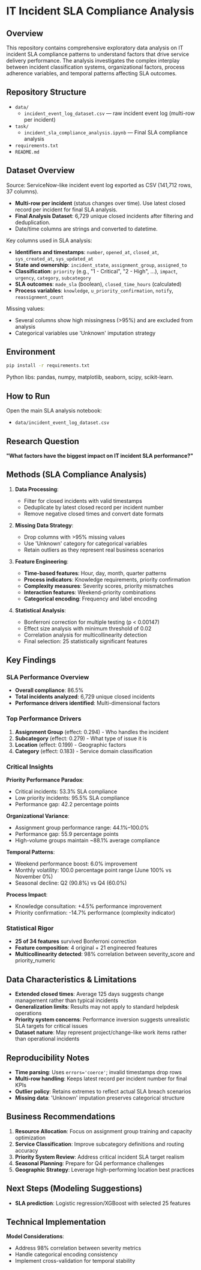 # IT Incident SLA Compliance Analysis

## Overview

This repository contains comprehensive exploratory data analysis on IT incident SLA compliance patterns to understand factors that drive service delivery performance. The analysis investigates the complex interplay between incident classification systems, organizational factors, process adherence variables, and temporal patterns affecting SLA outcomes.

## Repository Structure

- `data/`
  - `incident_event_log_dataset.csv` — raw incident event log (multi-row per incident)
- `task/`
  - `incident_sla_compliance_analysis.ipynb` — Final SLA compliance analysis
- `requirements.txt`
- `README.md`

## Dataset Overview

Source: ServiceNow-like incident event log exported as CSV (141,712 rows, 37 columns).

- **Multi-row per incident** (status changes over time). Use latest closed record per incident for final SLA analysis.
- **Final Analysis Dataset**: 6,729 unique closed incidents after filtering and deduplication.
- Date/time columns are strings and converted to datetime.

Key columns used in SLA analysis:

- **Identifiers and timestamps**: `number`, `opened_at`, `closed_at`, `sys_created_at`, `sys_updated_at`
- **State and ownership**: `incident_state`, `assignment_group`, `assigned_to`
- **Classification**: `priority` (e.g., "1 - Critical", "2 - High", ...), `impact`, `urgency`, `category`, `subcategory`
- **SLA outcomes**: `made_sla` (boolean), `closed_time_hours` (calculated)
- **Process variables**: `knowledge`, `u_priority_confirmation`, `notify`, `reassignment_count`

Missing values:

- Several columns show high missingness (>95%) and are excluded from analysis
- Categorical variables use 'Unknown' imputation strategy

## Environment

```bash
pip install -r requirements.txt
```

Python libs: pandas, numpy, matplotlib, seaborn, scipy, scikit-learn.

## How to Run

Open the main SLA analysis notebook:

- `data/incident_event_log_dataset.csv`

## Research Question

**"What factors have the biggest impact on IT incident SLA performance?"**

## Methods (SLA Compliance Analysis)

1. **Data Processing**:

   - Filter for closed incidents with valid timestamps
   - Deduplicate by latest closed record per incident number
   - Remove negative closed times and convert date formats

2. **Missing Data Strategy**:

   - Drop columns with >95% missing values
   - Use 'Unknown' category for categorical variables
   - Retain outliers as they represent real business scenarios

3. **Feature Engineering**:

   - **Time-based features**: Hour, day, month, quarter patterns
   - **Process indicators**: Knowledge requirements, priority confirmation
   - **Complexity measures**: Severity scores, priority mismatches
   - **Interaction features**: Weekend-priority combinations
   - **Categorical encoding**: Frequency and label encoding

4. **Statistical Analysis**:
   - Bonferroni correction for multiple testing (p < 0.00147)
   - Effect size analysis with minimum threshold of 0.02
   - Correlation analysis for multicollinearity detection
   - Final selection: 25 statistically significant features

## Key Findings

### SLA Performance Overview

- **Overall compliance**: 86.5%
- **Total incidents analyzed**: 6,729 unique closed incidents
- **Performance drivers identified**: Multi-dimensional factors

### Top Performance Drivers

1. **Assignment Group** (effect: 0.294) - Who handles the incident
2. **Subcategory** (effect: 0.279) - What type of issue it is
3. **Location** (effect: 0.199) - Geographic factors
4. **Category** (effect: 0.183) - Service domain classification

### Critical Insights

**Priority Performance Paradox**:

- Critical incidents: 53.3% SLA compliance
- Low priority incidents: 95.5% SLA compliance
- Performance gap: 42.2 percentage points

**Organizational Variance**:

- Assignment group performance range: 44.1%–100.0%
- Performance gap: 55.9 percentage points
- High-volume groups maintain ~88.1% average compliance

**Temporal Patterns**:

- Weekend performance boost: 6.0% improvement
- Monthly volatility: 100.0 percentage point range (June 100% vs November 0%)
- Seasonal decline: Q2 (90.8%) vs Q4 (60.0%)

**Process Impact**:

- Knowledge consultation: +4.5% performance improvement
- Priority confirmation: -14.7% performance (complexity indicator)

### Statistical Rigor

- **25 of 34 features** survived Bonferroni correction
- **Feature composition**: 4 original + 21 engineered features
- **Multicollinearity detected**: 98% correlation between severity_score and priority_numeric

## Data Characteristics & Limitations

- **Extended closed times**: Average 125 days suggests change management rather than typical incidents
- **Generalization limits**: Results may not apply to standard helpdesk operations
- **Priority system concerns**: Performance inversion suggests unrealistic SLA targets for critical issues
- **Dataset nature**: May represent project/change-like work items rather than operational incidents

## Reproducibility Notes

- **Time parsing**: Uses `errors='coerce'`; invalid timestamps drop rows
- **Multi-row handling**: Keeps latest record per incident number for final KPIs
- **Outlier policy**: Retains extremes to reflect actual SLA breach scenarios
- **Missing data**: 'Unknown' imputation preserves categorical structure

## Business Recommendations

1. **Resource Allocation**: Focus on assignment group training and capacity optimization
2. **Service Classification**: Improve subcategory definitions and routing accuracy
3. **Priority System Review**: Address critical incident SLA target realism
4. **Seasonal Planning**: Prepare for Q4 performance challenges
5. **Geographic Strategy**: Leverage high-performing location best practices

## Next Steps (Modeling Suggestions)

- **SLA prediction**: Logistic regression/XGBoost with selected 25 features

## Technical Implementation

**Model Considerations**:

- Address 98% correlation between severity metrics
- Handle categorical encoding consistency
- Implement cross-validation for temporal stability